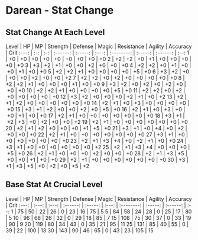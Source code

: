 # Darean - Stat Change

## Stat Change At Each Level

Level | HP  | MP  | Strength | Defense | Magic | Resistance | Agility | Accuracy | Crit
:---: | :-: | :-: | :------: | :-----: | :---: | :--------: | :-----: | :------: | :--:
  1   | +0  | +0  | +0       | +0      | +0    | +0         | +0      | +0       | +0
  2   | +2  | +2  | +0       | +1      | +0    | +0         | +0      | +0       | +0
  3   | +3  | +2  | +1       | +0      | +0    | +2         | +0      | +0       | +0
  4   | +2  | +2  | +0       | +1      | +0    | +0         | +1      | +0       | +0
  5   | +2  | +2  | +1       | +0      | +0    | +0         | +0      | +5       | +0
  6   | +3  | +2  | +0       | +0      | +0    | +2         | +0      | +0       | +2
  7   | +2  | +2  | +0       | +2      | +0    | +0         | +0      | +0       | +0
  8   | +2  | +2  | +1       | +0      | +0    | +0         | +1      | +0       | +0
  9   | +3  | +2  | +0       | +2      | +0    | +2         | +0      | +0       | +0
  10  | +2  | +2  | +1       | +0      | +0    | +0         | +0      | +5       | +0
  11  | +2  | +2  | +0       | +2      | +0    | +0         | +0      | +0       | +0
  12  | +3  | +2  | +0       | +0      | +0    | +2         | +1      | +0       | +2
  13  | +2  | +1  | +2       | +0      | +0    | +0         | +0      | +0       | +0
  14  | +2  | +1  | +0       | +3      | +0    | +0         | +0      | +0       | +0
  15  | +3  | +1  | +2       | +0      | +0    | +2         | +0      | +5       | +0
  16  | +2  | +1  | +0       | +3      | +0    | +0         | +1      | +0       | +0
  17  | +2  | +1  | +0       | +0      | +0    | +0         | +0      | +0       | +0
  18  | +3  | +1  | +2       | +3      | +0    | +2         | +0      | +0       | +2
  19  | +2  | +1  | +0       | +0      | +0    | +0         | +0      | +0       | +0
  20  | +2  | +1  | +2       | +0      | +0    | +0         | +1      | +5       | +0
  21  | +3  | +1  | +0       | +4      | +0    | +2         | +0      | +0       | +0
  22  | +2  | +1  | +0       | +0      | +0    | +0         | +0      | +0       | +0
  27  | +3  | +1  | +0       | +0      | +0    | +0         | +0      | +0       | +0
  23  | +2  | +1  | +3       | +4      | +0    | +2         | +1      | +0       | +0
  24  | +3  | +1  | +0       | +0      | +0    | +0         | +0      | +0       | +2
  25  | +2  | +1  | +3       | +4      | +0    | +0         | +0      | +5       | +0
  26  | +2  | +1  | +0       | +0      | +0    | +2         | +0      | +0       | +0
  28  | +2  | +1  | +3       | +5      | +0    | +0         | +1      | +0       | +0
  29  | +2  | +1  | +0       | +0      | +0    | +0         | +0      | +0       | +0
  30  | +3  | +1  | +3       | +5      | +0    | +2         | +0      | +5       | +2

## Base Stat At Crucial Level

Level | HP    | MP    | Strength | Defense | Magic | Resistance | Agility | Accuracy | Crit
:---: | :---: | :---: | :------: | :-----: | :---: | :--------: | :-----: | :------: | :--:
1     | 75    | 50    | 22       | 26      | 0     | 23         | 16      |    75    |  5
5     | 84    | 58    | 24       | 28      | 0     | 25         | 17      |    80    |  5
10    | 96    | 68    | 26       | 32      | 0     | 29         | 18      |    85    |  7
15    | 108   | 75    | 30       | 37      | 0     | 33         | 19      |    90    |  9
20    | 119   | 80    | 34       | 43      | 0     | 35         | 21      |    95    |  11
25    | 131   | 85    | 40       | 55      | 0     | 39         | 22      |    100   |  13
30    | 143   | 90    | 46       | 65      | 0     | 43         | 23      |    105   |  15
